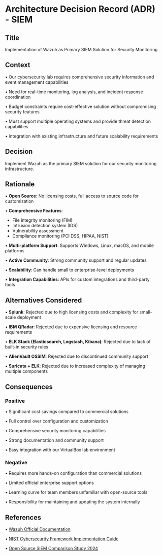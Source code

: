 # Architecture Decision Record (ADR) - SIEM

## Title

Implementation of Wazuh as Primary SIEM Solution for Security Monitoring

## Context

• Our cybersecurity lab requires comprehensive security information and event management capabilities

• Need for real-time monitoring, log analysis, and incident response coordination

• Budget constraints require cost-effective solution without compromising security features

• Must support multiple operating systems and provide threat detection capabilities

• Integration with existing infrastructure and future scalability requirements


## Decision

Implement Wazuh as the primary SIEM solution for our security monitoring infrastructure.

## Rationale

• **Open Source**: No licensing costs, full access to source code for customization

• **Comprehensive Features**: 

  - File integrity monitoring (FIM)
  - Intrusion detection system (IDS)
  - Vulnerability assessment
  - Compliance monitoring (PCI DSS, HIPAA, NIST)

• **Multi-platform Support**: Supports Windows, Linux, macOS, and mobile platforms

• **Active Community**: Strong community support and regular updates

• **Scalability**: Can handle small to enterprise-level deployments

• **Integration Capabilities**: APIs for custom integrations and third-party tools


## Alternatives Considered

• **Splunk**: Rejected due to high licensing costs and complexity for small-scale deployment

• **IBM QRadar**: Rejected due to expensive licensing and resource requirements

• **ELK Stack (Elasticsearch, Logstash, Kibana)**: Rejected due to lack of built-in security rules

• **AlienVault OSSIM**: Rejected due to discontinued community support

• **Suricata + ELK**: Rejected due to increased complexity of managing multiple components


## Consequences

### Positive

• Significant cost savings compared to commercial solutions

• Full control over configuration and customization

• Comprehensive security monitoring capabilities

• Strong documentation and community support

• Easy integration with our VirtualBox lab environment


### Negative

• Requires more hands-on configuration than commercial solutions

• Limited official enterprise support options

• Learning curve for team members unfamiliar with open-source tools

• Responsibility for maintaining and updating the system internally


## References

• [Wazuh Official Documentation](https://documentation.wazuh.com/)

• [NIST Cybersecurity Framework Implementation Guide](https://www.nist.gov/cyberframework)

• [Open Source SIEM Comparison Study 2024](https://example.com/siem-comparison)
